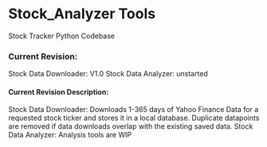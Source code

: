 # Stock_Analyzer Tools
Stock Tracker Python Codebase 
### Current Revision:
Stock Data Downloader: V1.0
Stock Data Analyzer: unstarted
#### Current Revision Description:
Stock Data Downloader: Downloads 1-365 days of Yahoo Finance Data for a requested stock ticker and stores it in a local database.
Duplicate datapoints are removed if data downloads overlap with the existing saved data.
Stock Data Analyzer: Analysis tools are WIP
